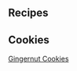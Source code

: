 <html lang="en">
<head>
<meta charset="utf-8" />
<meta name="viewport" content="width=device-width, initial-scale=1" />

<div class="container main-content">
<section class="content" data-cms-content-wrapper="/_layouts/default.html"><h1>Recipes</h1>

<h2>Cookies</h2>
<div class="recipes">

<div class="recipe">
<a href="/cookies/2017/01/05/gingernut-cookies/"><span>Gingernut Cookies</span></a>
</div>

</div>



